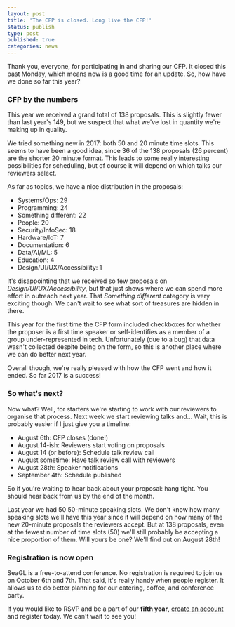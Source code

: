 ```yaml
---
layout: post
title: 'The CFP is closed. Long live the CFP!'
status: publish
type: post
published: true
categories: news
---
```


Thank you, everyone, for participating in and sharing our CFP. It closed this past Monday, which means now is a good time for an update. So, how have we done so far this year?

### CFP by the numbers

This year we received a grand total of 138 proposals. This is slightly fewer than last year's 149, but we suspect that what we've lost in quantity we're making up in quality. 

We tried something new in 2017: both 50 and 20 minute time slots. This seems to have been a good idea, since 36 of the 138 proposals (26 percent) are the shorter 20 minute format. This leads to some really interesting possibilities for scheduling, but of course it will depend on which talks our reviewers select.

As far as topics, we have a nice distribution in the proposals:

* Systems/Ops: 29 
* Programming: 24 
* Something different: 22
* People: 20 
* Security/InfoSec: 18 
* Hardware/IoT: 7 
* Documentation: 6 
* Data/AI/ML: 5 
* Education: 4
* Design/UI/UX/Accessibility: 1 

It's disappointing that we received so few proposals on _Design/UI/UX/Accessibility_, but that just shows where we can spend more effort in outreach next year. That _Something different_ category is very exciting though. We can't wait to see what sort of treasures are hidden in there.

This year for the first time the CFP form included checkboxes for whether the proposer is a first time speaker or self-identifies as a member of a group under-represented in tech. Unfortunately (due to a bug) that data wasn't collected despite being on the form, so this is another place where we can do better next year.

Overall though, we're really pleased with how the CFP went and how it ended. So far 2017 is a success!

### So what's next?

Now what? Well, for starters we're starting to work with our reviewers to organise that process. Next week we start reviewing talks and… Wait, this is probably easier if I just give you a timeline:

* August 6th: CFP closes (done!)
* August 14-ish: Reviewers start voting on proposals
* August 14 (or before): Schedule talk review call
* August sometime: Have talk review call with reviewers
* August 28th: Speaker notifications
* September 4th: Schedule published

So if you're waiting to hear back about your proposal: hang tight. You should hear back from us by the end of the month.

Last year we had 50 50-minute speaking slots. We don't know how many speaking slots we'll have this year since it will depend on how many of the new 20-minute proposals the reviewers accept. But at 138 proposals, even at the fewest number of time slots (50) we'll still probably be accepting a nice proportion of them. Will yours be one? We'll find out on August 28th!

### Registration is now open

SeaGL is a free-to-attend conference. No registration is required to join us on October 6th and 7th. That said, it's really handy when people register. It allows us to do better planning for our catering, coffee, and conference party.

If you would like to RSVP and be a part of our **fifth year**, [create an account](https://osem.seagl.org/accounts/sign_up) and register today. We can't wait to see you!
